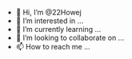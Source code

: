- 👋 Hi, I’m @22Howej
- 👀 I’m interested in ...
- 🌱 I’m currently learning ...
- 💞️ I’m looking to collaborate on ...
- 📫 How to reach me ...

<!---
22Howej/22Howej is a ✨ special ✨ repository because its `README.md` (this file) appears on your GitHub profile.
You can click the Preview link to take a look at your changes.
--->
